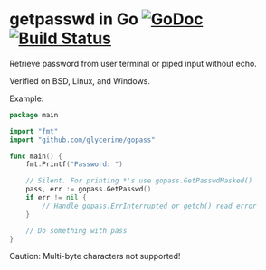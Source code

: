 # getpasswd in Go [![GoDoc](https://godoc.org/github.com/glycerine/gopass?status.svg)](https://godoc.org/github.com/glycerine/gopass) [![Build Status](https://secure.travis-ci.org/glycerine/gopass.png?branch=master)](http://travis-ci.org/glycerine/gopass)

Retrieve password from user terminal or piped input without echo.

Verified on BSD, Linux, and Windows.

Example:
```go
package main

import "fmt"
import "github.com/glycerine/gopass"

func main() {
	fmt.Printf("Password: ")

	// Silent. For printing *'s use gopass.GetPasswdMasked()
	pass, err := gopass.GetPasswd()
	if err != nil {
		// Handle gopass.ErrInterrupted or getch() read error
	}

	// Do something with pass
}
```

Caution: Multi-byte characters not supported!
